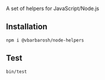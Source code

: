 A set of helpers for JavaScript/Node.js

## Installation

    npm i @vbarbarosh/node-helpers

## Test

    bin/test
